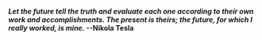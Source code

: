 ***Let the future tell the truth and evaluate each one according to their own work and accomplishments. The present is theirs; the future, for which I really worked, is mine.* --Nikola Tesla**
